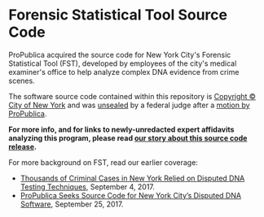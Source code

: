 # Forensic Statistical Tool Source Code

ProPublica acquired the source code for New York City's Forensic Statistical Tool (FST), developed by employees of the city's medical examiner's office to help analyze complex DNA evidence from crime scenes.

The software source code contained within this repository is [Copyright © City of New York](https://github.com/propublica/nyc-dna-software/blob/master/FST.Web/Properties/AssemblyInfo.cs#L13) and was [unsealed](https://www.propublica.org/article/federal-judge-unseals-new-york-crime-labs-software-for-analyzing-dna-evidence) by a federal judge after a [motion by ProPublica](https://www.documentcloud.org/documents/4062187-US-v-Johnson-ProPublica-Memorandum-of-Law.html).

**For more info, and for links to newly-unredacted expert affidavits analyzing this program, please read [our story about this source code release](https://www.propublica.org/article/federal-judge-unseals-new-york-crime-labs-software-for-analyzing-dna-evidence).**

For more background on FST, read our earlier coverage:
* [Thousands of Criminal Cases in New York Relied on Disputed DNA Testing Techniques](https://www.propublica.org/article/thousands-of-criminal-cases-in-new-york-relied-on-disputed-dna-testing-techniques), September 4, 2017.
* [ProPublica Seeks Source Code for New York City’s Disputed DNA Software](https://www.propublica.org/article/propublica-seeks-source-code-for-new-york-city-disputed-dna-software), September 25, 2017.
